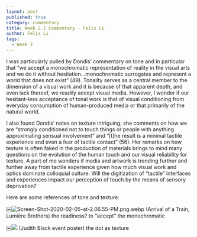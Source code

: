 ```yaml
---
layout: post
published: true
category: commentary
title: Week 2.1 Commentary - Felix Li
author: Felix Li
tags:
  - Week 2
---
```

I was particularly pulled by Dondis’ commentary on tone and in particular that “we accept a monochromatic representation of reality in the visual arts and we do it without hesitation…monochromatic surrogates and represent a world that does not exist” (49). Tonality serves as a central member to the dimension of a visual work and it is because of that apparent depth, and even lack thereof, we readily accept visual media. However, I wonder if our hesitant-less acceptance of tonal work is that of visual conditioning from everyday consumption of human-produced media or that primarily of the natural world.

I also found Dondis’ notes on texture intriguing; she comments on how we are “strongly conditioned not to touch things or people with anything approximating sensual involvement” and  “[t]he result is a minimal tactile experience and even a fear of tactile contact” (56). Her remarks on how texture is often faked in the production of materials brings to mind many questions on the evolution of the human touch and our visual reliability for texture. A part of me wonders if media and artwork is trending further and further away from tactile experience given how much visual work and optics dominate colloquial culture. Will the digitization of “tactile” interfaces and experiences impact our perception of touch by the means of sensory deprivation?

Here are some references of tone and texture:

￼![Screen-Shot-2020-02-05-at-2.06.55-PM.png.webp]({{site.baseurl}}/assets/Screen-Shot-2020-02-05-at-2.06.55-PM.png.webp)
(Arrival of a Train, Lumière Brothers)
the readiness? to “accept” the monochromatic

￼![]({{site.baseurl}}/assets/Screen%20Shot%202022-09-11%20at%2011.42.05%20PM.png)
(Judith Black event poster)
the dot as texture